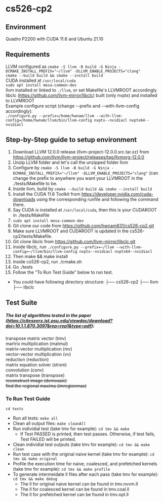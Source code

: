 # cs526-cp2
## Environment
Quadro P2200 with CUDA 11.6 and Ubuntu 21.10

## Requirements
LLVM configured as `cmake -S llvm -B build -G Ninja -DCMAKE_INSTALL_PREFIX="~/llvm" -DLLVM_ENABLE_PROJECTS="clang"`  
`cmake --build build && cmake --install build`    
CUDA installed at `/usr/local/cuda`  
`sudo apt install mesa-common-dev`  
llvm installed or linked to `./llvm`, or set Makefile's LLVMROOT accordingly  
libclc (https://github.com/llvm-mirror/libclc) built (only nvptx) and installed to LLVMROOT  
Example configure script (change --prefix and --with-llvm-config accordingly):  
`./configure.py --prefix=/home/hwnam/llvm --with-llvm-config=/home/hwnam/llvm/bin/llvm-config nvptx--nvidiacl nvptx64--nvidiacl`

## Step-by-Step guide to setup environment
1. Download LLVM 12.0.0 release (llvm-project-12.0.0.src.tar.xz) from https://github.com/llvm/llvm-project/releases/tag/llvmorg-12.0.0
2. Unzip LLVM folder and let's call the unzipped folder llvm
3. Configure by `cmake -S llvm -B build -G Ninja -DCMAKE_INSTALL_PREFIX="~/llvm" -DLLVM_ENABLE_PROJECTS="clang"` (can change the prefix to anywhere you want your LLVMROOT in the ./tests/Makefile to be.
4. Inside llvm, build by `cmake --build build && cmake --install build`
5. Install the CUDA 11.6 Toolkit from https://developer.nvidia.com/cuda-downloads using the corresponding runfile and following the command there.
6. Say CUDA is installed at `/usr/local/cuda`, then this is your CUDAROOT in ./tests/Makefile
7. `sudo apt install mesa-common-dev`
8. Git clone our code from https://github.com/hwnam831/cs526-cp2.git
9. Make sure LLVMROOT and CUDAROOT is updated in the cs526-cp2/tests/Makefile.
10. Git clone libclc from https://github.com/llvm-mirror/libclc.git
11. Inside libclc, run `./configure.py --prefix=~/llvm --with-llvm-config=~/llvm/bin/llvm-config nvptx--nvidiacl nvptx64--nvidiacl`
12. Then make && make install
13. Inside cs526-cp2, run ./cmake.sh
14. Go ./tests
15. Follow the "To Run Test Guide" below to run test.
* You could have following directory structure:
  ├── cs526-cp2
  ├── llvm
  ├── libclc

## Test Suite
##### The list of algorithms tested in the paper (https://citeseerx.ist.psu.edu/viewdoc/download?doi=10.1.1.870.3097&rep=rep1&type=pdf):
transpose matrix vector (tmv)  
martrix multiplication (matmul)  
matrix-vector multiplication (mv)  
vector-vector multiplication (vv)  
reduction (reduction)  
matrix equation solver (strsm)  
convolution (conv)  
matrix transpose (transpose)  
~~reconstruct image (demosaic)~~ <br>
~~find the regional maxima (imregionmax)~~

### To Run Test Guide
`cd tests`  
* Run all tests: `make all`  
* Clean all output files: `make cleanAll`  
* Run individial test (take tmv for example): `cd tmv && make`  
  * If Test PASSED is printed, then test passes. Otherwise, if test fails, Test FAILED will be printed.<br>
* Clean individial test outputs (take tmv for example): `cd tmv && make clean`
* Run test case with the original naive kernel (take tmv for example): `cd tmv && make original`
* Profile the execution time for naive, coalesced, and prefetched kernels (take tmv for example): `cd tmv && make profile`
* To generate intermeidate ll files after each pass (take tmv for example): `cd tmv && make debug`
  * The ll for original naive kernel can be found in tmv.nvvm.ll
  * The ll for coalesced kernel can be found in tmv.coal.ll
  * The ll for prefetched kernel can be found in tmv.opt.ll
